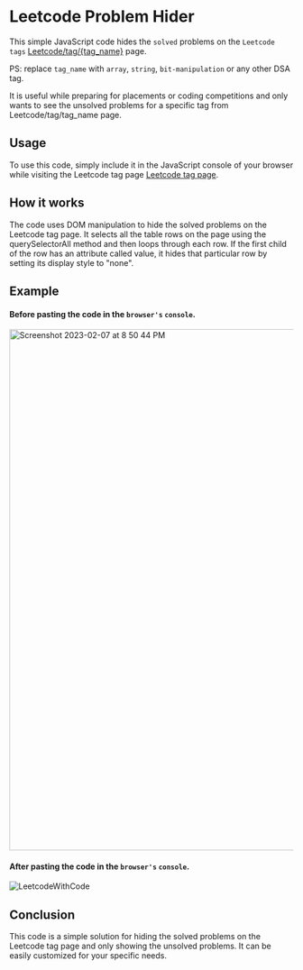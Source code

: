 # Leetcode Problem Hider
This simple JavaScript code hides the `solved` problems on the `Leetcode tags` <a href="https://leetcode.com/tag/array/"> Leetcode/tag/{tag_name}</a> page. 

PS: replace `tag_name` with `array`, `string`, `bit-manipulation` or any other DSA tag.

It is useful while preparing for placements or coding competitions and only wants to see the unsolved problems for a specific tag from Leetcode/tag/tag_name page.

## Usage
To use this code, simply include it in the JavaScript console of your browser while visiting the Leetcode tag page <a href="https://leetcode.com/tag/array/">Leetcode tag page</a>.

## How it works
The code uses DOM manipulation to hide the solved problems on the Leetcode tag page. It selects all the table rows on the page using the querySelectorAll method and then loops through each row. If the first child of the row has an attribute called value, it hides that particular row by setting its display style to "none".

## Example

#### Before pasting the code in the `browser's` `console`.

<img width="925" alt="Screenshot 2023-02-07 at 8 50 44 PM" src="https://user-images.githubusercontent.com/72138429/217286186-3a51e9cb-9283-4187-a8a1-0b19ef1bcd0b.png">




#### After pasting the code in the `browser's` `console`.

![LeetcodeWithCode](https://user-images.githubusercontent.com/72138429/217316409-a88abe39-f9d6-4e4e-8c6a-52d25ff497d7.jpeg)



## Conclusion
This code is a simple solution for hiding the solved problems on the Leetcode tag page and only showing the unsolved problems. It can be easily customized for your specific needs.


